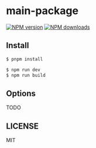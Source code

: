 # main-package

[![NPM version](https://img.shields.io/npm/v/main-package.svg?style=flat)](https://npmjs.org/package/main-package)
[![NPM downloads](http://img.shields.io/npm/dm/main-package.svg?style=flat)](https://npmjs.org/package/main-package)

## Install

```bash
$ pnpm install
```

```bash
$ npm run dev
$ npm run build
```

## Options

TODO

## LICENSE

MIT
